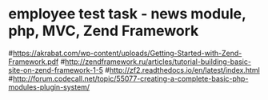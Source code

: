 # employee test task - news module, php, MVC, Zend Framework
#https://akrabat.com/wp-content/uploads/Getting-Started-with-Zend-Framework.pdf
#http://zendframework.ru/articles/tutorial-building-basic-site-on-zend-framework-1-5
#http://zf2.readthedocs.io/en/latest/index.html
#http://forum.codecall.net/topic/55077-creating-a-complete-basic-php-modules-plugin-system/
